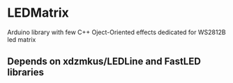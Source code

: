 # LEDMatrix
Arduino library with few C++ Oject-Oriented effects dedicated for WS2812B led matrix

## Depends on xdzmkus/LEDLine and FastLED libraries
